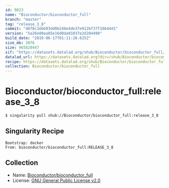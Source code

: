 ```yaml
---
id: 9823
name: "Bioconductor/bioconductor_full"
branch: "master"
tag: "release_3_8"
commit: "d6f6c3ebb93dd0b248e4de37e912bf37f18644d1"
version: "5a26e80ea85e16d0da01037e2d204490"
build_date: "2019-06-17T01:11:20.625Z"
size_mb: 3076
size: 965820447
sif: "https://datasets.datalad.org/shub/Bioconductor/bioconductor_full/release_3_8/2019-06-17-d6f6c3eb-5a26e80e/5a26e80ea85e16d0da01037e2d204490.simg"
datalad_url: https://datasets.datalad.org?dir=/shub/Bioconductor/bioconductor_full/release_3_8/2019-06-17-d6f6c3eb-5a26e80e/
recipe: https://datasets.datalad.org/shub/Bioconductor/bioconductor_full/release_3_8/2019-06-17-d6f6c3eb-5a26e80e/Singularity
collection: Bioconductor/bioconductor_full
---
```


# Bioconductor/bioconductor_full:release_3_8

```bash
$ singularity pull shub://Bioconductor/bioconductor_full:release_3_8
```

## Singularity Recipe

```singularity
Bootstrap: docker
From: bioconductor/bioconductor_full:RELEASE_3_8
```

## Collection

 - Name: [Bioconductor/bioconductor_full](https://github.com/Bioconductor/bioconductor_full)
 - License: [GNU General Public License v2.0](https://api.github.com/licenses/gpl-2.0)

